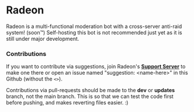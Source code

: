 # Radeon
Radeon is a multi-functional moderation bot with a cross-server anti-raid system! (soon™️) Self-hosting this bot is not recommended just yet as it is still under major development.

### Contributions
If you want to contribute via suggestions, join Radeon's [**Support Server**](https://discord.gg/xcZwGhSy4G) to make one there or open an issue named "suggestion: \<name-here>" in this Github (without the `<>`).

Contributions via pull-requests should be made to the **dev** or **updates** branch, not the main branch. This is so that we can test the code first before pushing, and makes reverting files easier. :)
